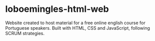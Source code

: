# loboemingles-html-web
Website created to host material for a free online english course for Portuguese speakers.
Built with HTML, CSS and JavaScript, following SCRUM strategies.
